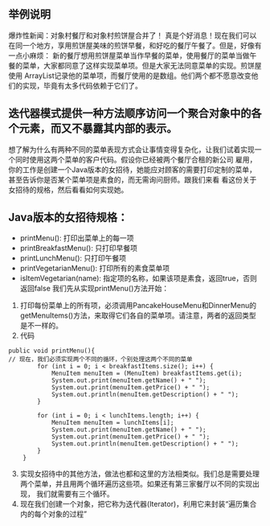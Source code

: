 ## 举例说明
爆炸性新闻：对象村餐厅和对象村煎饼屋合并了！
真是个好消息！现在我们可以在同一个地方，享用煎饼屋美味的煎饼早餐，和好吃的餐厅午餐了。但是，好像有一点小麻烦：
新的餐厅想用煎饼屋菜单当作早餐的菜单，使用餐厅的菜单当做午餐的菜单，大家都同意了这样实现菜单项。但是大家无法同意菜单的实现。煎饼屋使用
ArrayList记录他的菜单项，而餐厅使用的是数组。他们两个都不愿意改变他们的实现，毕竟有太多代码依赖于它们了。


## 迭代器模式提供一种方法顺序访问一个聚合对象中的各个元素，而又不暴露其内部的表示。

想了解为什么有两种不同的菜单表现方式会让事情变得复杂化，让我们试着实现一个同时使用这两个菜单的客户代码。假设你已经被两个餐厅合租的新公司
雇用，你的工作是创建一个Java版本的女招待，她能应对顾客的需要打印定制的菜单，甚至告诉你是否某个菜单项是素食的，而无需询问厨师。跟我们来看
看这份关于女招待的规格，然后看看如何实现她。

## Java版本的女招待规格：
* printMenu():	打印出菜单上的每一项
* printBreakfastMenu():	只打印早餐项
* printLunchMenu():	只打印午餐项
* printVegetarianMenu():	打印所有的素食菜单项
* isItemVegetarian(name):	指定项的名称，如果该项是素食，返回true，否则返回false
   我们先从实现printMenu()方法开始：
1. 打印每份菜单上的所有项，必须调用PancakeHouseMenu和DinnerMenu的getMenuItems()方法，来取得它们各自的菜单项。请注意，两者的返回类型
是不一样的。
2. 代码
```
public void printMenu(){
// 现在，我们必须实现两个不同的循环，个别处理这两个不同的菜单
        for (int i = 0; i < breakfastItems.size(); i++) {
            MenuItem menuItem = (MenuItem) breakfastItems.get(i);
            System.out.print(menuItem.getName() + " ");
            System.out.print(menuItem.getPrice() + " ");
            System.out.println(menuItem.getDescription() + " ");
        }

        for (int i = 0; i < lunchItems.length; i++) {
            MenuItem menuItem = lunchItems[i];
            System.out.print(menuItem.getName() + " ");
            System.out.print(menuItem.getPrice() + " ");
            System.out.println(menuItem.getDescription() + " ");
        }
    }
```

3. 实现女招待中的其他方法，做法也都和这里的方法相类似。我们总是需要处理两个菜单，并且用两个循环遍历这些项。如果还有第三家餐厅以不同的实现出现，
我们就需要有三个循环。
4. 现在我们创建一个对象，把它称为迭代器(Iterator)，利用它来封装“遍历集合内的每个对象的过程”